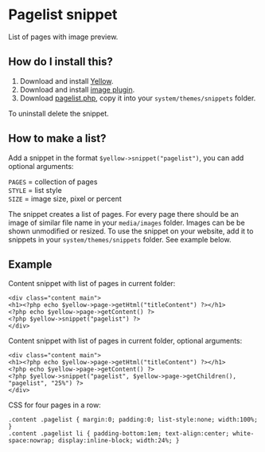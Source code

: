 Pagelist snippet
================
List of pages with image preview.

How do I install this?
----------------------
1. Download and install [Yellow](https://github.com/datenstrom/yellow/).  
2. Download and install [image plugin](https://github.com/datenstrom/yellow-extensions/tree/master/plugins/image).  
3. Download [pagelist.php](pagelist.php?raw=true), copy it into your `system/themes/snippets` folder.  

To uninstall delete the snippet.

How to make a list?
-------------------
Add a snippet in the format `$yellow->snippet("pagelist")`, you can add optional arguments:

`PAGES` = collection of pages  
`STYLE` = list style  
`SIZE` = image size, pixel or percent  

The snippet creates a list of pages. For every page there should be an image of similar file name in your `media/images` folder. Images can be be shown unmodified or resized. To use the snippet on your website, add it to snippets in your `system/themes/snippets` folder. See example below.

Example
-------
Content snippet with list of pages in current folder:

    <div class="content main">
    <h1><?php echo $yellow->page->getHtml("titleContent") ?></h1>
    <?php echo $yellow->page->getContent() ?>
    <?php $yellow->snippet("pagelist") ?>
    </div>

Content snippet with list of pages in current folder, optional arguments:

    <div class="content main">
    <h1><?php echo $yellow->page->getHtml("titleContent") ?></h1>
    <?php echo $yellow->page->getContent() ?>
    <?php $yellow->snippet("pagelist", $yellow->page->getChildren(), "pagelist", "25%") ?>
    </div>

CSS for four pages in a row:

    .content .pagelist { margin:0; padding:0; list-style:none; width:100%; }
    .content .pagelist li { padding-bottom:1em; text-align:center; white-space:nowrap; display:inline-block; width:24%; }